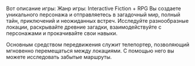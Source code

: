 Вот описание игры:
Жанр игры: Interactive Fiction + RPG
Вы создаете уникального персонажа и отправляетесь в загадочный мир, полный тайн, приключений и неожиданных встреч. 
Исследуйте разнообразные локации, раскрывайте древние загадки, взаимодействуйте с персонажами и прокачивайте свои навыки.

Основным средством передвижения служит телепортер, позволяющий мгновенно перемещаться между локациями. С помощью него вы можете исследовать забытые маршруты.
